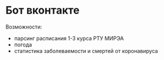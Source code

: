 # Бот вконтакте
Возможности:
* парсинг расписания 1-3 курса РТУ МИРЭА
* погода
* статистика заболеваемости и смертей от коронавируса
